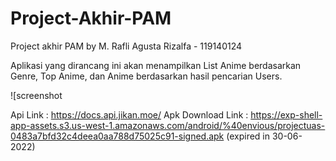 # Project-Akhir-PAM
 Project akhir PAM by M. Rafli Agusta Rizalfa - 119140124
 
 Aplikasi yang dirancang ini akan menampilkan List Anime berdasarkan Genre, Top Anime, dan Anime berdasarkan hasil pencarian Users.
 
 ![screenshot
 
 Api Link          : https://docs.api.jikan.moe/
 Apk Download Link : https://exp-shell-app-assets.s3.us-west-1.amazonaws.com/android/%40envious/projectuas-0483a7bfd32c4deea0aa788d75025c91-signed.apk
                     (expired in 30-06-2022)

